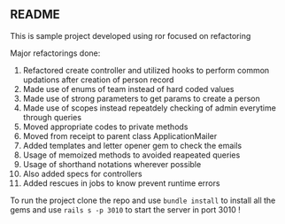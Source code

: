 ## README

This is sample project developed using ror focused on refactoring

Major refactorings done:

1. Refactored create controller and utilized hooks to perform common updations after creation of person record
2. Made use of enums of team instead of hard coded values
3. Made use of strong parameters to get params to create a person
4. Made use of scopes instead repeatdely checking of admin everytime through queries 
5. Moved appropriate codes to private methods
6. Moved from receipt to parent class ApplicationMailer
7. Added templates and letter opener gem to check the emails 
8. Usage of memoized methods to avoided reapeated queries
9. Usage of shorthand notations wherever possible
10. Also added specs for controllers 
11. Added rescues in jobs to know prevent runtime errors 


To run the project clone the repo and use `bundle install` to install all the gems and use `rails s -p 3010` to start the server in port 3010 !


  

